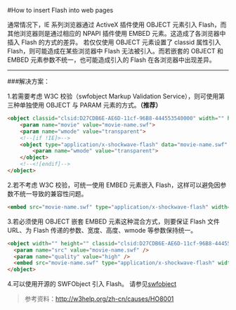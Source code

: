 #How to insert Flash into web pages


通常情况下，IE 系列浏览器通过 ActiveX 插件使用 OBJECT 元素引入 Flash，而其他浏览器则是通过相应的 NPAPI 插件使用 EMBED 元素。这造成了各浏览器中插入 Flash 的方式的差异。 
若仅仅使用 OBJECT 元素设置了 classid 属性引入 Flash，则可能造成在某些浏览器中 Flash 无法被引入。而若嵌套的 OBJECT 和 EMBED 元素参数不统一，也可能造成引入的 Flash 在各浏览器中出现差异。

---

###解决方案：

1.若需要考虑 W3C 校验（swfobject Markup Validation Service），则可使用第三种单独使用 OBJECT 与 PARAM 元素的方式。**（推荐）**

```html
<object classid="clsid:D27CDB6E-AE6D-11cf-96B8-444553540000" width="" height="">
	<param name="movie" value="movie-name.swf">
	<param name="wmode" value="transparent">
	<!--[if !IE]>-->
	<object type="application/x-shockwave-flash" data="movie-name.swf" width="" height="">
		<param name="wmode" value="transparent">
	</object>
	<!--<![endif]-->
</object>
``` 

2.若不考虑 W3C 校验，可统一使用 EMBED 元素嵌入 Flash，这样可以避免因参数不统一导致的兼容性问题。

```html
<embed src="movie-name.swf" type="application/x-shockwave-flash" width="" height="" quality="high" />
```

3.若必须使用 OBJECT 嵌套 EMBED 元素这种混合方式，则要保证 Flash 文件 URL、为 Flash 传递的参数、宽度、高度、wmode 等参数保持统一。 

```html
<object width="" height="" classid="clsid:D27CDB6E-AE6D-11cf-96B8-444553540000">
  <param name="src" value="movie-name.swf" />
  <param name="quality" value="high" />
  <embed src="movie-name.swf" type="application/x-shockwave-flash" width="" height="" quality="high" />
</object>
``` 

4.可以使用开源的 SWFObject 引入 Flash。 
请参见[swfobject](http://code.google.com/p/swfobject/) 
 
>参考资料：http://w3help.org/zh-cn/causes/HO8001